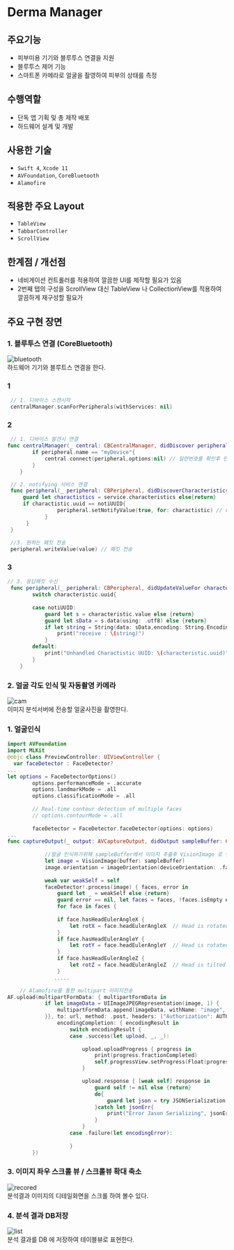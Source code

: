 # Derma Manager

## 주요기능

- 피부미용 기기와 블루투스 연결을 지원 
- 블루투스 제어 기능
- 스마트폰 카메라로 얼굴을 촬영하여 피부의 상태를 측정

## 수행역할
- 단독 앱 기획 및 총 제작 배포
- 하드웨어 설계 및 개발

## 사용한 기술
- `Swift 4`, `Xcode 11`
- `AVFoundation`, `CoreBluetooth`
- `Alamofire`

## 적용한 주요 Layout
- `TableView`
- `TabbarController`
- `ScrollView`

## 한계점 / 개선점
- 네비게이션 컨트롤러를 적용하여 깔끔한 UI를 제작할 필요가 있음
- 2번째 탭의 구성을 ScrollView 대신 TableView 나 CollectionView를 적용하여 깔끔하게 재구성할 필요가 

## 주요 구현 장면

### 1. 블루투스 연결 (CoreBluetooth)
![bluetooth](https://user-images.githubusercontent.com/42457589/132481152-c9398231-6f63-49e2-b6a8-67f7084061ee.gif)  
 하드웨어 기기와 블루트스 연결을 한다.
### 1
``` swift
 // 1. 디바이스 스캔시작 
 centralManager.scanForPeripherals(withServices: nil) 

``` 
### 2
``` swift
 // 1. 디바이스 발견시 연결 
func centralManager(_ central: CBCentralManager, didDiscover peripheral: CBPeripheral, advertisementData: [String : Any], rssi RSSI: NSNumber) {
        if peripheral.name == "myDevice"{
            central.connect(peripheral,options:nil) // 일련번호를 확인후 연결한다
        }
    }

``` 
``` swift
 // 2. notifying 서비스 연결
 func peripheral(_ peripheral: CBPeripheral, didDiscoverCharacteristicsFor service: CBService, error: Error?) {
     guard let charactistics = service.characteristics else{return}
     if charactistic.uuid == notiUUID{
                peripheral.setNotifyValue(true, for: charactistic) // notifiying 서비스를 구독하여 기기에서 변경된 값을 감시
            }
      }
 }
 
 //3. 원하는 패킷 전송
 peripheral.writeValue(value) // 패킷 전송

``` 
### 3
``` swift
// 3. 응답패킷 수신 
 func peripheral(_ peripheral: CBPeripheral, didUpdateValueFor characteristic: CBCharacteristic, error: Error?) {
        switch characteristic.uuid{
        
        case notiUUID:
            guard let s = characteristic.value else {return}
            guard let sData = s.data(using: .utf8) else {return}
            if let string = String(data: sData,encoding: String.Encoding.utf8){
                print("receive : \(string)")
            }
        default:
            print("Unhandled Charactistic UUID: \(characteristic.uuid)")
        }
    }
```
### 2. 얼굴 각도 인식 및 자동촬영 카메라
![cam](https://user-images.githubusercontent.com/42457589/132481160-308a01dc-cd5c-42d9-90f3-0d6b0a7e29e2.gif)  
 이미지 분석서버에 전송할 얼굴사진을 촬영한다.
### 1. 얼굴인식
``` swift
import AVFoundation
import MLKit
@objc class PreviewController: UIViewController {
  var faceDetector : FaceDetector?
...
let options = FaceDetectorOptions()
        options.performanceMode = .accurate
        options.landmarkMode = .all
        options.classificationMode = .all
        
        // Real-time contour detection of multiple faces
        // options.contourMode = .all
        
        faceDetector = FaceDetector.faceDetector(options: options)
...
func captureOutput(_ output: AVCaptureOutput, didOutput sampleBuffer: CMSampleBuffer, from connection: AVCaptureConnection) {
            
            //얼굴 인식하기위해 sampleBuffer에서 이미지 추출후 VisionImage 로 변환 및 orientation 설정
            let image = VisionImage(buffer: sampleBuffer)
            image.orientation = imageOrientation(deviceOrientation: .faceUp/*UIDevice.current.orientation*/,cameraPosition: cameraPosition)
            
            weak var weakSelf = self
            faceDetector!.process(image) { faces, error in
                guard let _ = weakSelf else {return}
                guard error == nil, let faces = faces, !faces.isEmpty else {return}
                for face in faces {
 
                if face.hasHeadEulerAngleX {
                    let rotX = face.headEulerAngleX  // Head is rotated to the uptoward rotX degrees      
                }
                if face.hasHeadEulerAngleY {
                    let rotY = face.headEulerAngleY  // Head is rotated to the right rotY degrees
                }
                if face.hasHeadEulerAngleZ {
                    let rotZ = face.headEulerAngleZ  // Head is tilted sideways rotZ degrees
                }
               .....
```
``` swift
    // Alamofire를 통한 multipart 이미지전송 
AF.upload(multipartFormData: { multipartFormData in
            if let imageData = UIImageJPEGRepresentation(image, 1) {
                multipartFormData.append(imageData, withName: "image", fileName: "image.jpg", mimeType: "image/png")
            }}, to: url, method: .post, headers: ["Authorization": AUTO],
                encodingCompletion: { encodingResult in
                    switch encodingResult {
                    case .success(let upload, _, _):
                        
                        upload.uploadProgress { progress in
                            print(progress.fractionCompleted)
                            self.progressView.setProgress(Float(progress, animated: true)
                        }

                        upload.response { [weak self] response in
                            guard self != nil else {return}
                            do{
                                guard let json = try JSONSerialization.jsonObject(with: response.data!, options: .mutableContainers) as? [String:Any] else { return }
                            }catch let jsonErr{
                                print("Error Jason Serializing", jsonErr)
                            }
                        }
                    case .failure(let encodingError):
                        
                    }
        })
```  
### 3. 이미지 좌우 스크롤 뷰 / 스크롤뷰 확대 축소
![recored](https://user-images.githubusercontent.com/42457589/132481165-550d1a45-7dba-4620-bc23-6209699cd766.gif)  
 분석결과 이미지의 디테일화면을 스크롤 하여 볼수 있다.

### 4. 분석 결과 DB저장
![list](https://user-images.githubusercontent.com/42457589/132481163-c2307729-1035-47c1-8581-d1c1a8d19e88.gif)  
 분석 결과를 DB 에 저장하여 테이블뷰로 표현한다.


